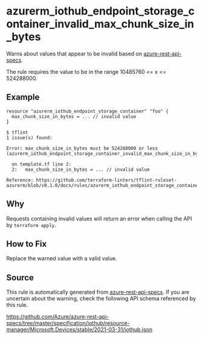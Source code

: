<!--- This file generated by `tools/apispec-rule-gen/main.go`. DO NOT EDIT --->

# azurerm_iothub_endpoint_storage_container_invalid_max_chunk_size_in_bytes

Warns about values that appear to be invalid based on [azure-rest-api-specs](https://github.com/Azure/azure-rest-api-specs).

The rule requires the value to be in the range 10485760 <= x <= 524288000.

## Example

```hcl
resource "azurerm_iothub_endpoint_storage_container" "foo" {
  max_chunk_size_in_bytes = ... // invalid value
}
```

```
$ tflint
1 issue(s) found:

Error: max_chunk_size_in_bytes must be 524288000 or less (azurerm_iothub_endpoint_storage_container_invalid_max_chunk_size_in_bytes)

  on template.tf line 2:
  2:   max_chunk_size_in_bytes = ... // invalid value

Reference: https://github.com/terraform-linters/tflint-ruleset-azurerm/blob/v0.1.0/docs/rules/azurerm_iothub_endpoint_storage_container_invalid_max_chunk_size_in_bytes.md

```

## Why

Requests containing invalid values will return an error when calling the API by `terraform apply`.

## How to Fix

Replace the warned value with a valid value.

## Source

This rule is automatically generated from [azure-rest-api-specs](https://github.com/Azure/azure-rest-api-specs). If you are uncertain about the warning, check the following API schema referenced by this rule.

https://github.com/Azure/azure-rest-api-specs/tree/master/specification/iothub/resource-manager/Microsoft.Devices/stable/2021-03-31/iothub.json
